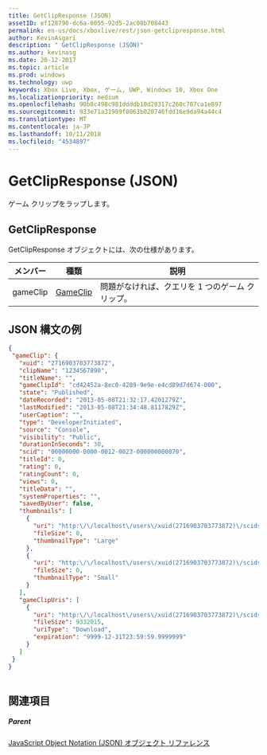 ```yaml
---
title: GetClipResponse (JSON)
assetID: ef128790-dc6a-6055-92d5-2ac08b708443
permalink: en-us/docs/xboxlive/rest/json-getclipresponse.html
author: KevinAsgari
description: " GetClipResponse (JSON)"
ms.author: kevinasg
ms.date: 20-12-2017
ms.topic: article
ms.prod: windows
ms.technology: uwp
keywords: Xbox Live, Xbox, ゲーム, UWP, Windows 10, Xbox One
ms.localizationpriority: medium
ms.openlocfilehash: 90b8c498c981ddddb10d28317c260c707ca1e897
ms.sourcegitcommit: 933e71a31989f8063b020746fdd16e9da94a44c4
ms.translationtype: MT
ms.contentlocale: ja-JP
ms.lasthandoff: 10/11/2018
ms.locfileid: "4534897"
---
```

# <a name="getclipresponse-json"></a>GetClipResponse (JSON)
ゲーム クリップをラップします。 
<a id="ID4EN"></a>

 
## <a name="getclipresponse"></a>GetClipResponse
 
GetClipResponse オブジェクトには、次の仕様があります。
 
| メンバー| 種類| 説明| 
| --- | --- | --- | 
| gameClip| [GameClip](json-gameclip.md)| 問題がなければ、クエリを 1 つのゲーム クリップ。| 
  
<a id="ID4ELB"></a>

 
## <a name="sample-json-syntax"></a>JSON 構文の例
 

```json
{
 "gameClip": {
   "xuid": "2716903703773872",
   "clipName": "1234567890",
   "titleName": "",
   "gameClipId": "cd42452a-8ec0-4289-9e9e-e4cd89d7d674-000",
   "state": "Published",
   "dateRecorded": "2013-05-08T21:32:17.4201279Z",
   "lastModified": "2013-05-08T21:34:48.8117829Z",
   "userCaption": "",
   "type": "DeveloperInitiated",
   "source": "Console",
   "visibility": "Public",
   "durationInSeconds": 30,
   "scid": "00000000-0000-0012-0023-000000000070",
   "titleId": 0,
   "rating": 0,
   "ratingCount": 0,
   "views": 0,
   "titleData": "",
   "systemProperties": "",
   "savedByUser": false,
   "thumbnails": [
     {
       "uri": "http:\/\/localhost\/users\/xuid(2716903703773872)\/scids\/00000000-0000-0012-0023-000000000070\/clips\/cd42452a-8ec0-4289-9e9e-e4cd89d7d674-000\/thumbnails\/large",
       "fileSize": 0,
       "thumbnailType": "Large"
     },
     {
       "uri": "http:\/\/localhost\/users\/xuid(2716903703773872)\/scids\/00000000-0000-0012-0023-000000000070\/clips\/cd42452a-8ec0-4289-9e9e-e4cd89d7d674-000\/thumbnails\/small",
       "fileSize": 0,
       "thumbnailType": "Small"
     }
   ],
   "gameClipUris": [
     {
       "uri": "http:\/\/localhost\/users\/xuid(2716903703773872)\/scids\/00000000-0000-0012-0023-000000000070\/clips\/cd42452a-8ec0-4289-9e9e-e4cd89d7d674-000",
       "fileSize": 9332015,
       "uriType": "Download",
       "expiration": "9999-12-31T23:59:59.9999999"
     }
   ]
 }
}
    
```

  
<a id="ID4EUB"></a>

 
## <a name="see-also"></a>関連項目
 
<a id="ID4EWB"></a>

 
##### <a name="parent"></a>Parent 

[JavaScript Object Notation (JSON) オブジェクト リファレンス](atoc-xboxlivews-reference-json.md)

   